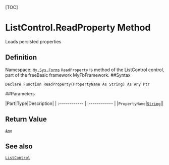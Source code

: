 [TOC]
# ListControl.ReadProperty Method
Loads persisted properties
## Definition
Namespace: [`My.Sys.Forms`](My.Sys.Forms.md)
`ReadProperty` is method of the ListControl control, part of the freeBasic framework MyFbFramework.
##Syntax
```freeBasic
Declare Function ReadProperty(PropertyName As String) As Any Ptr
```

##Parameters

|Part|Type|Description|
| :------------ | :------------ |
|`PropertyName`|[`String`]("https://www.freebasic.net/wiki/KeyPgString")||

## Return Value
[`Any`]("https://www.freebasic.net/wiki/KeyPgAny")
## See also
[`ListControl`](ListControl.md)
